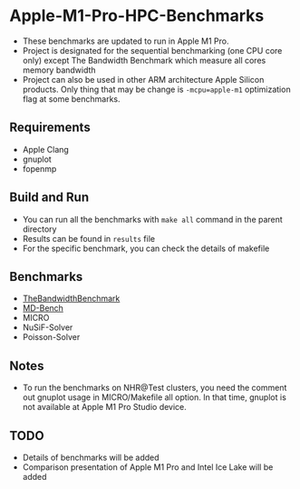# Apple-M1-Pro-HPC-Benchmarks

- These benchmarks are updated to run in Apple M1 Pro.
- Project is designated for the sequential benchmarking (one CPU core only) except The Bandwidth Benchmark which measure all cores memory bandwidth
- Project can also be used in other ARM architecture Apple Silicon products. 
Only thing that may be change is `-mcpu=apple-m1` optimization flag at some benchmarks.

## Requirements
- Apple Clang
- gnuplot
- fopenmp

## Build and Run
- You can run all the benchmarks with `make all` command in the parent directory
- Results can be found in `results` file
- For the specific benchmark, you can check the details of makefile

## Benchmarks
* [TheBandwidthBenchmark](https://github.com/RRZE-HPC/TheBandwidthBenchmark)
* [MD-Bench](https://github.com/RRZE-HPC/MD-Bench)
* MICRO
* NuSiF-Solver
* Poisson-Solver

## Notes
- To run the benchmarks on NHR@Test clusters, you need the comment out gnuplot usage in MICRO/Makefile all option. In that time, gnuplot is not available at Apple M1 Pro Studio device.

## TODO
- Details of benchmarks will be added
- Comparison presentation of Apple M1 Pro and Intel Ice Lake will be added
